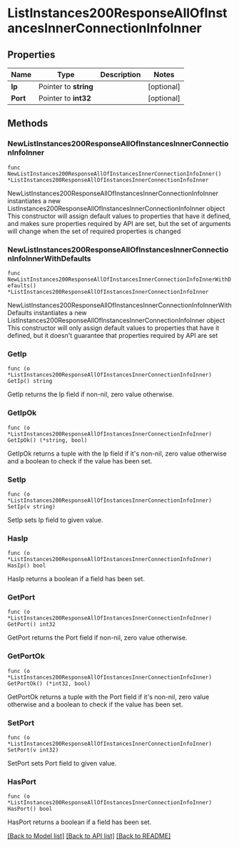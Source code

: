 # ListInstances200ResponseAllOfInstancesInnerConnectionInfoInner

## Properties

Name | Type | Description | Notes
------------ | ------------- | ------------- | -------------
**Ip** | Pointer to **string** |  | [optional] 
**Port** | Pointer to **int32** |  | [optional] 

## Methods

### NewListInstances200ResponseAllOfInstancesInnerConnectionInfoInner

`func NewListInstances200ResponseAllOfInstancesInnerConnectionInfoInner() *ListInstances200ResponseAllOfInstancesInnerConnectionInfoInner`

NewListInstances200ResponseAllOfInstancesInnerConnectionInfoInner instantiates a new ListInstances200ResponseAllOfInstancesInnerConnectionInfoInner object
This constructor will assign default values to properties that have it defined,
and makes sure properties required by API are set, but the set of arguments
will change when the set of required properties is changed

### NewListInstances200ResponseAllOfInstancesInnerConnectionInfoInnerWithDefaults

`func NewListInstances200ResponseAllOfInstancesInnerConnectionInfoInnerWithDefaults() *ListInstances200ResponseAllOfInstancesInnerConnectionInfoInner`

NewListInstances200ResponseAllOfInstancesInnerConnectionInfoInnerWithDefaults instantiates a new ListInstances200ResponseAllOfInstancesInnerConnectionInfoInner object
This constructor will only assign default values to properties that have it defined,
but it doesn't guarantee that properties required by API are set

### GetIp

`func (o *ListInstances200ResponseAllOfInstancesInnerConnectionInfoInner) GetIp() string`

GetIp returns the Ip field if non-nil, zero value otherwise.

### GetIpOk

`func (o *ListInstances200ResponseAllOfInstancesInnerConnectionInfoInner) GetIpOk() (*string, bool)`

GetIpOk returns a tuple with the Ip field if it's non-nil, zero value otherwise
and a boolean to check if the value has been set.

### SetIp

`func (o *ListInstances200ResponseAllOfInstancesInnerConnectionInfoInner) SetIp(v string)`

SetIp sets Ip field to given value.

### HasIp

`func (o *ListInstances200ResponseAllOfInstancesInnerConnectionInfoInner) HasIp() bool`

HasIp returns a boolean if a field has been set.

### GetPort

`func (o *ListInstances200ResponseAllOfInstancesInnerConnectionInfoInner) GetPort() int32`

GetPort returns the Port field if non-nil, zero value otherwise.

### GetPortOk

`func (o *ListInstances200ResponseAllOfInstancesInnerConnectionInfoInner) GetPortOk() (*int32, bool)`

GetPortOk returns a tuple with the Port field if it's non-nil, zero value otherwise
and a boolean to check if the value has been set.

### SetPort

`func (o *ListInstances200ResponseAllOfInstancesInnerConnectionInfoInner) SetPort(v int32)`

SetPort sets Port field to given value.

### HasPort

`func (o *ListInstances200ResponseAllOfInstancesInnerConnectionInfoInner) HasPort() bool`

HasPort returns a boolean if a field has been set.


[[Back to Model list]](../README.md#documentation-for-models) [[Back to API list]](../README.md#documentation-for-api-endpoints) [[Back to README]](../README.md)


